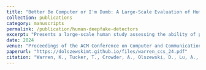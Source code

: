 ```yaml
---
title: "Better Be Computer or I'm Dumb: A Large-Scale Evaluation of Humans as Audio Deepfake Detectors"
collection: publications
category: manuscripts
permalink: /publication/human-deepfake-detectors
excerpt: "Presents a large-scale human study assessing the ability of people to detect audio deepfakes."
date: 2024
venue: "Proceedings of the ACM Conference on Computer and Communications Security 2024 (ACM CCS '24)"
paperurl: "https://dolszewskimt.github.io/files/warren_ccs_24.pdf"
citation: "Warren, K., Tucker, T., Crowder, A., Olszewski, D., Lu, A., Federle, C., Pasternak, M., Layton, S., Butler, K., Gates, C., & Traynor, P. (2024). Better Be Computer or I'm Dumb: A Large-Scale Evaluation of Humans as Audio Deepfake Detectors. In Proceedings of the ACM CCS 2024. Distinguished Paper Award."
---
```

